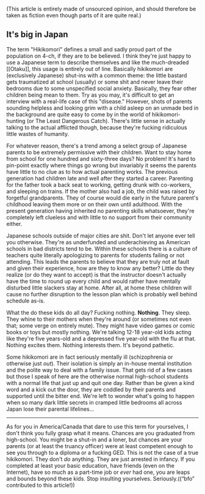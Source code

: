 (This article is entirely made of unsourced opinion, and should therefore be taken as fiction even though parts of it are quite real.)

## It's big in Japan

The term "Hikikomori" defines a small and sadly proud part of the population on 4-ch, if they are to be believed.  I think they're just happy to use a Japanese term to describe themselves and like the much-dreaded [[Otaku]], this usage is entirely out of line.  Basically hikikomori are (exclusively Japanese) shut-ins with a common theme: the little bastard gets traumatized at school (usually) or some shit and never leave their bedrooms due to some unspecified social anxiety.  Basically, they fear other children being mean to them.  Try as you may, it's difficult to get an interview with a real-life case of this "disease."  However, shots of parents sounding helpless and looking grim with a child asleep on an unmade bed in the background are quite easy to come by in the world of hikikomori-hunting (or The Least Dangerous Catch).  There's little sense in actually talking to the actual afflicted though, because they're fucking ridiculous little wastes of humanity.

For whatever reason, there's a trend among a select group of Japanese parents to be extremely permissive with their children.  Want to stay home from school for one hundred and sixty-three days?  No problem!  It's hard to pin-point exactly where things go wrong but invariably it seems the parents have little to no clue as to how actual parenting works.  The previous generation had children late and well after they started a career.  Parenting for the father took a back seat to working, getting drunk with co-workers, and sleeping on trains.  If the mother also had a job, the child was raised by forgetful grandparents.  They of course would die early in the future parent's childhood leaving them more or on their own until adulthood.  With the present generation having inherited no parenting skills whatsoever, they're completely left clueless and with little to no support from their community either.

Japanese schools outside of major cities are shit.  Don't let anyone ever tell you otherwise.  They're as underfunded and underachieving as American schools in bad districts tend to be.  Within these schools there is a culture of teachers quite literally apologizing to parents for students failing or not attending.  This leads the parents to believe that they are truly not at fault and given their experience, how are they to know any better?  Little do they realize (or do they want to accept) is that the instructor doesn't actually have the time to round up every child and would rather have mentally disturbed little slackers stay at home.  After all, at home these children will cause no further disruption to the lesson plan which is probably well behind schedule as-is.

What the do these kids do all day?  Fucking nothing.  **Nothing**.  They sleep.  They whine to their mothers when they're around (or sometimes not even that; some verge on entirely mute).  They might have video games or comic books or toys but mostly nothing.  We're talking 12-18 year-old kids acting like they're five years-old and a depressed five year-old with the flu at that.  Nothing excites them.  Nothing interests them. 
It's beyond pathetic.  

Some hikikomori are in fact seriously mentally ill (schizophrenia or otherwise just *out*).  Their isolation is simply an in-house mental institution and the polite way to deal with a family issue.  That gets rid of a few cases but those I speak of here are the otherwise normal high-school students with a normal life that just up and quit one day.  Rather than be given a kind word and a kick out the door, they are coddled by their parents and supported until the bitter end.  We're left to wonder what's going to happen when so many dark little secrets in cramped little bedrooms all across Japan lose their parental lifelines... 

----

As for you in America/Canada that dare to use this term for yourselves, I don't think you fully grasp what it means.  Chances are you graduated from high-school.  You might be a shut-in and a loner, but chances are your parents (or at least the truancy officer) were at least competent enough to see you through to a diploma or a fucking GED.  This is not the case of a true hikikomori.  They don't *do* anything.  They are just arrested in infancy.  If you completed at least your basic education, have friends (even on the Internet), have so much as a part-time job or *ever* had one, you are leaps and bounds beyond these kids.  Stop insulting yourselves.  Seriously.((“bfo” contributed to this article!))